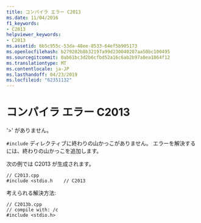 ```yaml
---
title: コンパイラ エラー C2013
ms.date: 11/04/2016
f1_keywords:
- C2013
helpviewer_keywords:
- C2013
ms.assetid: 6b5c955c-53da-48ee-8533-64ef5b905173
ms.openlocfilehash: b279202b8b32197a99d230040207aa50bc100495
ms.sourcegitcommit: 0ab61bc3d2b6cfbd52a16c6ab2b97a8ea1864f12
ms.translationtype: MT
ms.contentlocale: ja-JP
ms.lasthandoff: 04/23/2019
ms.locfileid: "62351132"
---
```

# <a name="compiler-error-c2013"></a>コンパイラ エラー C2013

'>' がありません。

`#include` ディレクティブに終わりの山かっこがありません。 エラーを解決するには、終わりの山かっこを追加します。

次の例では C2013 が生成されます。

```
// C2013.cpp
#include <stdio.h    // C2013
```

考えられる解決方法:

```
// C2013b.cpp
// compile with: /c
#include <stdio.h>
```